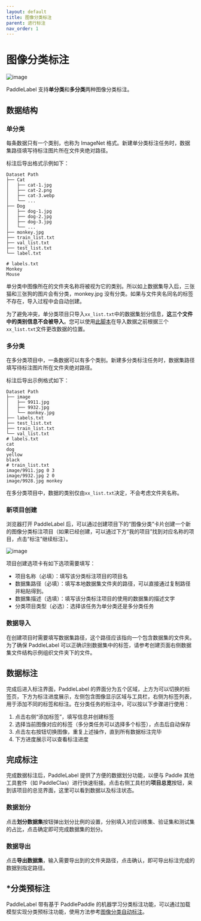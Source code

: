 ```yaml
---
layout: default
title: 图像分类标注
parent: 进行标注
nav_order: 1
---
```


# 图像分类标注

![image](https://user-images.githubusercontent.com/29757093/182839949-e032d095-759f-40c5-9d38-c6c506e024c4.png)

PaddleLabel 支持**单分类**和**多分类**两种图像分类标注。

## <div id="test1">数据结构</div>

### 单分类

每条数据只有一个类别，也称为 ImageNet 格式。新建单分类标注任务时，数据集路径填写待标注图片所在文件夹绝对路径。

标注后导出格式示例如下：

```shell
Dataset Path
├── Cat
│   ├── cat-1.jpg
│   ├── cat-2.png
│   ├── cat-3.webp
│   └── ...
├── Dog
│   ├── dog-1.jpg
│   ├── dog-2.jpg
│   ├── dog-3.jpg
│   └── ...
├── monkey.jpg
├── train_list.txt
├── val_list.txt
├── test_list.txt
└── label.txt

# labels.txt
Monkey
Mouse
```

单分类中图像所在的文件夹名称将被视为它的类别。所以如上数据集导入后，三张猫和三张狗的图片会有分类，monkey.jpg 没有分类。如果与文件夹名同名的标签不存在，导入过程中会自动创建。

为了避免冲突，单分类项目只导入`xx_list.txt`中的数据集划分信息，**这三个文件中的类别信息不会被导入**。您可以使用[此脚本](../tool/clas/mv_image_acc_split.py)在导入数据之前根据三个`xx_list.txt`文件更改数据的位置。

### 多分类

在多分类项目中，一条数据可以有多个类别。新建多分类标注任务时，数据集路径填写待标注图片所在文件夹绝对路径。

标注后导出示例格式如下：

```shell
Dataset Path
├── image
│   ├── 9911.jpg
│   ├── 9932.jpg
│   └── monkey.jpg
├── labels.txt
├── test_list.txt
├── train_list.txt
└── val_list.txt
# labels.txt
cat
dog
yellow
black
# train_list.txt
image/9911.jpg 0 3
image/9932.jpg 2 0
image/9928.jpg monkey
```

在多分类项目中，数据的类别仅由`xx_list.txt`决定，不会考虑文件夹名称。

### 新项目创建

浏览器打开 PaddleLabel 后，可以通过创建项目下的“图像分类”卡片创建一个新的图像分类标注项目（如果已经创建，可以通过下方“我的项目”找到对应名称的项目，点击“标注”继续标注）。

![image](https://user-images.githubusercontent.com/29757093/204522870-cf0f730c-4cbf-4065-8455-fd65cf68c7d6.png)

项目创建选项卡有如下选项需要填写：

- 项目名称（必填）：填写该分类标注项目的项目名
- 数据集路径（必填）：填写本地数据集文件夹的路径，可以直接通过复制路径并粘贴得到。
- 数据集描述（选填）：填写该分类标注项目的使用的数据集的描述文字
- 分类项目类型（必选）：选择该任务为单分类还是多分类任务

### 数据导入

在创建项目时需要填写数据集路径，这个路径应该指向一个包含数据集的文件夹。为了确保 PaddleLabel 可以正确识别数据集中的标签，请参考创建页面右侧数据集文件结构示例组织文件夹下的文件。

## 数据标注

完成后进入标注界面，PaddleLabel 的界面分为五个区域，上方为可以切换的标签页，下方为标注进度展示，左侧包含图像显示区域与工具栏，右侧为标签列表，用于添加不同的标签和标注。在分类任务的标注中，可以按以下步骤进行使用：

1. 点击右侧“添加标签”，填写信息并创建标签
1. 选择当前图像对应的标签（多分类任务可以选择多个标签），点击后自动保存
1. 点击左右按钮切换图像，重复上述操作，直到所有数据标注完毕
1. 下方进度展示可以查看标注进度

## 完成标注

完成数据标注后，PaddleLabel 提供了方便的数据划分功能，以便与 Paddle 其他工具套件（如 PaddleClas）进行快速衔接。点击右侧工具栏的**项目总览**按钮，来到该项目的总览界面，这里可以看到数据以及标注状态。

### 数据划分

点击**划分数据集**按钮弹出划分比例的设置，分别填入对应训练集、验证集和测试集的占比，点击确定即可完成数据集的划分。

### 数据导出

点击**导出数据集**，输入需要导出到的文件夹路径，点击确认，即可导出标注完成的数据到指定路径。

## \*分类预标注

PaddleLabel 带有基于 PaddlePaddle 的机器学习分类标注功能，可以通过加载模型实现分类预标注功能，使用方法参考[图像分类自动标注](classification_auto_label.md)。
